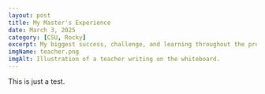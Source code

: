 ```yaml
---
layout: post
title: My Master's Experience
date: March 3, 2025
category: [CSU, Rocky]
excerpt: My biggest success, challenge, and learning throughout the process.
imgName: teacher.png
imgAlt: Illustration of a teacher writing on the whiteboard.
---
```


This is just a test.
